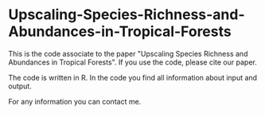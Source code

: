 # Upscaling-Species-Richness-and-Abundances-in-Tropical-Forests

This is the code associate to the paper "Upscaling Species Richness and Abundances in Tropical Forests". 
If you use the code, please cite our paper.

The code is written in R. In the code you find all information about input and output.

For any information you can contact me.
